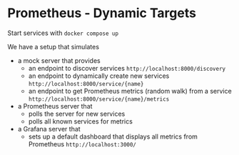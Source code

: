 # Prometheus - Dynamic Targets

Start services with `docker compose up`

We have a setup that simulates
- a mock server that provides
    - an endpoint to discover services `http://localhost:8000/discovery`
    - an endpoint to dynamically create new services `http://localhost:8000/service/{name}`
    - an endpoint to get Prometheus metrics (random walk) from a service `http://localhost:8000/service/{name}/metrics`
- a Prometheus server that
    - polls the server for new services
    - polls all known services for metrics
- a Grafana server that
    - sets up a default dashboard that displays all metrics from Prometheus `http://localhost:3000/`
